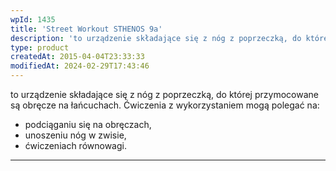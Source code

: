 ```yaml
---
wpId: 1435
title: 'Street Workout STHENOS 9a'
description: 'to urządzenie składające się z nóg z poprzeczką, do której przymocowane są obręcze na łańcuchach. Ćwiczenia z wykorzystaniem mogą polegać na: podciąganiu się na obręczach, unoszeniu nóg w zwisie, ćwiczeniach równowagi.'
type: product
createdAt: 2015-04-04T23:33:33
modifiedAt: 2024-02-29T17:43:46
---
```



to urządzenie składające się z nóg z poprzeczką, do której przymocowane są obręcze na łańcuchach. Ćwiczenia z wykorzystaniem mogą polegać na:

*   podciąganiu się na obręczach,
*   unoszeniu nóg w zwisie,
*   ćwiczeniach równowagi.

* * *